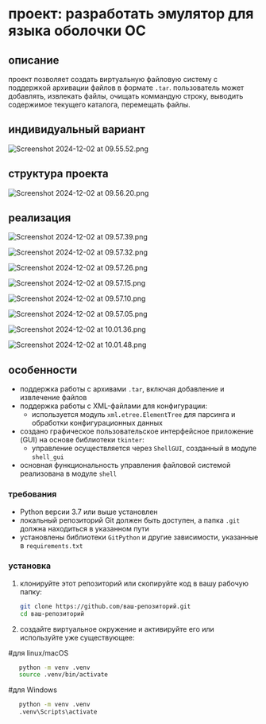 # проект: разработать эмулятор для языка оболочки ОС

## описание
проект позволяет создать виртуальную файловую систему с поддержкой архивации файлов в формате `.tar`. пользователь может добавлять, извлекать файлы, очищать коммандую строку, выводить содержимое текущего каталога, перемещать файлы.




## индивидуальный вариант
![Screenshot 2024-12-02 at 09.55.52.png](..%2F..%2F..%2Fvar%2Ffolders%2Fmv%2Fgjx66vzd2db8kjn12x6n_0wm0000gn%2FT%2FTemporaryItems%2FNSIRD_screencaptureui_vVK30F%2FScreenshot%202024-12-02%20at%2009.55.52.png)






## структура проекта
![Screenshot 2024-12-02 at 09.56.20.png](..%2F..%2F..%2Fvar%2Ffolders%2Fmv%2Fgjx66vzd2db8kjn12x6n_0wm0000gn%2FT%2FTemporaryItems%2FNSIRD_screencaptureui_zCoGE1%2FScreenshot%202024-12-02%20at%2009.56.20.png)





## реализация
![Screenshot 2024-12-02 at 09.57.39.png](..%2FDesktop%2FScreenshot%202024-12-02%20at%2009.57.39.png)


![Screenshot 2024-12-02 at 09.57.32.png](..%2FDesktop%2FScreenshot%202024-12-02%20at%2009.57.32.png)


![Screenshot 2024-12-02 at 09.57.26.png](..%2FDesktop%2FScreenshot%202024-12-02%20at%2009.57.26.png)


![Screenshot 2024-12-02 at 09.57.15.png](..%2FDesktop%2FScreenshot%202024-12-02%20at%2009.57.15.png)


![Screenshot 2024-12-02 at 09.57.10.png](..%2FDesktop%2FScreenshot%202024-12-02%20at%2009.57.10.png)


![Screenshot 2024-12-02 at 09.57.05.png](..%2FDesktop%2FScreenshot%202024-12-02%20at%2009.57.05.png)


![Screenshot 2024-12-02 at 10.01.36.png](..%2FDesktop%2FScreenshot%202024-12-02%20at%2010.01.36.png)


![Screenshot 2024-12-02 at 10.01.48.png](..%2F..%2F..%2Fvar%2Ffolders%2Fmv%2Fgjx66vzd2db8kjn12x6n_0wm0000gn%2FT%2FTemporaryItems%2FNSIRD_screencaptureui_ECZWkT%2FScreenshot%202024-12-02%20at%2010.01.48.png)

## особенности
- поддержка работы с архивами `.tar`, включая добавление и извлечение файлов
- поддержка работы с XML-файлами для конфигурации:
  - используется модуль `xml.etree.ElementTree` для парсинга и обработки конфигурационных данных
- создано графическое пользовательское интерфейсное приложение (GUI) на основе библиотеки `tkinter`:
  - управление осуществляется через `ShellGUI`, созданный в модуле `shell_gui`
- основная функциональность управления файловой системой реализована в модуле `shell`

### требования
- Python версии 3.7 или выше установлен
- локальный репозиторий Git должен быть доступен, а папка `.git` должна находиться в указанном пути
- установлены библиотеки `GitPython` и другие зависимости, указанные в `requirements.txt`

### установка
1. клонируйте этот репозиторий или скопируйте код в вашу рабочую папку:
   ```bash
   git clone https://github.com/ваш-репозиторий.git
   cd ваш-репозиторий
   
2. создайте виртуальное окружение и активируйте его или используйте уже существующее:

#для linux/macOS 
```bash
   python -m venv .venv
   source .venv/bin/activate
```
#для Windows
   
```bash
   python -m venv .venv
   .venv\Scripts\activate
```